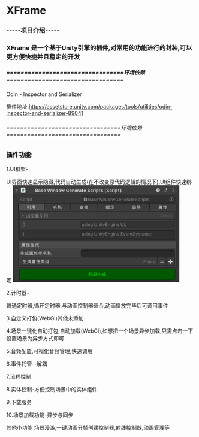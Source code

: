 XFrame
===========================



### -----项目介绍-----
### XFrame 是一个基于Unity引擎的插件,对常用的功能进行的封装,可以更方便快捷并且稳定的开发


##### =================================环境依赖=================================

Odin - Inspector and Serializer 

插件地址:https://assetstore.unity.com/packages/tools/utilities/odin-inspector-and-serializer-89041

###### =================================环境依赖=================================
### 插件功能:

1.UI框架-

UI界面快速显示隐藏,代码自动生成(在不改变原代码逻辑的情况下),UI组件快速绑定
![](Documentation~\20230511084407.png)

2.计时器-

普通定时器,循环定时器,与动画控制器结合,动画播放完毕后可调用事件

3.自定义打包(WebGl)其他未添加

4.场景一键化自动打包,自动加载(WebGl),如想把一个场景异步加载,只需点击一下设置场景为异步方式即可
 
5.音频配置,可视化音频管理,快速调用
 
6.事件托管--解耦
 
7.流程控制

8.实体控制-方便控制场景中的实体组件

9.下载服务

10.场景加载功能-异步与同步


其他小功能 场景漫游,一键动画分帧创建控制器,射线控制器,动画管理等